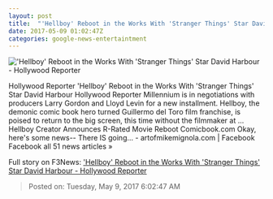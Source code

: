 ```yaml
---
layout: post
title:  "'Hellboy' Reboot in the Works With 'Stranger Things' Star David Harbour - Hollywood Reporter"
date: 2017-05-09 01:02:47Z
categories: google-news-entertaintment
---
```


!['Hellboy' Reboot in the Works With 'Stranger Things' Star David Harbour - Hollywood Reporter](http://cdn3.thr.com/sites/default/files/2017/05/horizontal_split_1296_730_preta.jpg)

Hollywood Reporter 'Hellboy' Reboot in the Works With 'Stranger Things' Star David Harbour Hollywood Reporter Millennium is in negotiations with producers Larry Gordon and Lloyd Levin for a new installment. Hellboy, the demonic comic book hero turned Guillermo del Toro film franchise, is poised to return to the big screen, this time without the filmmaker at ... Hellboy Creator Announces R-Rated Movie Reboot Comicbook.com Okay, here's some news-- There IS going... - artofmikemignola.com | Facebook Facebook all 51 news articles »


Full story on F3News: ['Hellboy' Reboot in the Works With 'Stranger Things' Star David Harbour - Hollywood Reporter](http://www.f3nws.com/n/bEufeF)

> Posted on: Tuesday, May 9, 2017 6:02:47 AM
